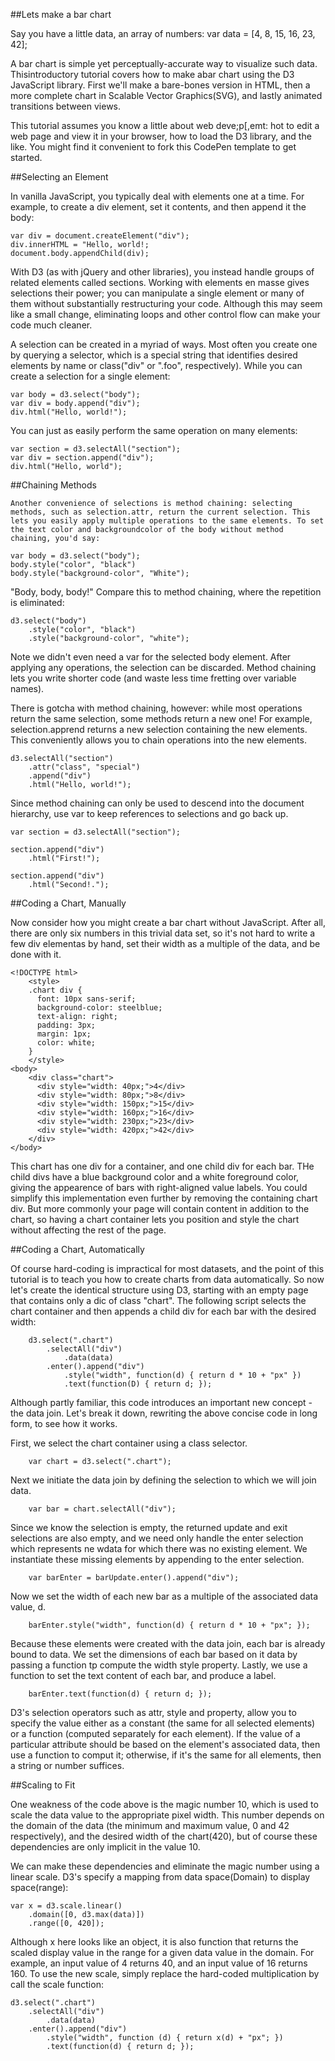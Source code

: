 ##Lets make a bar chart

Say you have a little data, an array of numbers:
	var data = [4, 8, 15, 16, 23, 42];

A bar chart is simple yet perceptually-accurate way to visualize such data. Thisintroductory tutorial covers how to make abar chart using the D3 JavaScript library. First we'll make a bare-bones version in HTML, then a more complete chart in Scalable Vector Graphics(SVG), and lastly animated transitions between views.

This tutorial assumes you know a little about web deve;p[,emt: hot to edit a web page and view it in your browser, how to load the D3 library, and the like. You might find it convenient to fork this CodePen template to get started.

##Selecting an Element

In vanilla JavaScript, you typically deal with elements one at a time. For example, to create a div element, set it contents, and then append it the body:

	var div = document.createElement("div");
	div.innerHTML = "Hello, world!;
	document.body.appendChild(div);

With D3 (as with jQuery and other libraries), you instead handle groups of related elements called sections. Working with elements en masse gives selections their power; you can manipulate a single element or many of them without substantially restructuring your code. Although this may seem like a small change, eliminating loops and other control flow can make your code much cleaner.

A selection can be created in a myriad of ways. Most often you create one by querying a selector, which is a special string that identifies desired elements by name or class("div" or ".foo", respectively). While you can create a selection for a single element:

	var body = d3.select("body");
	var div = body.append("div");
	div.html("Hello, world!");

You can just as easily perform the same operation on many elements:

	var section = d3.selectAll("section");
	var div = section.append("div");
	div.html("Hello, world");

##Chaining Methods

	Another convenience of selections is method chaining: selecting methods, such as selection.attr, return the current selection. This lets you easily apply multiple operations to the same elements. To set the text color and backgroundcolor of the body without method chaining, you'd say:

	var body = d3.select("body");
	body.style("color", "black")
	body.style("background-color", "White");
	

"Body, body, body!" Compare this to method chaining, where the repetition is eliminated:

	d3.select("body")
		.style("color", "black")
		.style("background-color", "white");

Note we didn't even need a var for the selected body element. After applying any operations, the selection can be discarded. Method chaining lets you write shorter code (and waste less time fretting over variable names).

There is gotcha with method chaining, however: while most operations return the same selection, some methods return a new one! For example, selection.apprend returns a new selection containing the new elements. This conveniently allows you to chain operations into the new elements.

	d3.selectAll("section")
		.attr("class", "special")
		.append("div")
		.html("Hello, world!");

Since method chaining can only be used to descend into the document hierarchy, use var to keep references to selections and go back up.

	var section = d3.selectAll("section");

	section.append("div")
		.html("First!");

	section.append("div")
		.html("Second!.");

##Coding a Chart, Manually

Now consider how you might create a bar chart without JavaScript. After all, there are only six numbers in this trivial data set, so it's not hard to write a few div elementas by hand, set their width as a multiple of the data, and be done with it.

	<!DOCTYPE html>
		<style>
		.chart div {
		  font: 10px sans-serif;
		  background-color: steelblue;
		  text-align: right;
		  padding: 3px;
		  margin: 1px;
		  color: white;
		}
		</style>
	<body>
		<div class="chart">
		  <div style="width: 40px;">4</div>
		  <div style="width: 80px;">8</div>
		  <div style="width: 150px;">15</div>
		  <div style="width: 160px;">16</div>
		  <div style="width: 230px;">23</div>
		  <div style="width: 420px;">42</div>
		</div>
	</body>

This chart has one div for a container, and one child div for each bar. THe child divs have a blue background color and a white foreground color, giving the appearence of bars with right-aligned value labels. You could simplify this implementation even further by removing the containing chart div. But more commonly your page will contain content in addition to the chart, so having a chart container lets you position and style the chart without affecting the rest of the page.

##Coding a Chart, Automatically

Of course hard-coding is impractical for most datasets, and the point of this tutorial is to teach you how to create charts from data automatically. So now let's create the identical structure using D3, starting with an empty page that contains only a dic of class "chart". The following script selects the chart container and then appends a child div for each bar with the desired width:

		d3.select(".chart")
			.selectAll("div")
				.data(data)
			.enter().append("div")
				.style("width", function(d) { return d * 10 + "px" })
				.text(function(D) { return d; });

Although partly familiar, this code introduces an important new concept - the data join. Let's break it down, rewriting the above concise code in long form, to see how it works.

First, we select the chart container using a class selector.

		var chart = d3.select(".chart");

Next we initiate the data join by defining the selection to which we will join data.

		var bar = chart.selectAll("div");

Since we know the selection is empty, the returned update and exit selections are also empty, and we need only handle the enter selection which represents ne wdata for which there was no existing element. We instantiate these missing elements by appending to the enter selection.

		var barEnter = barUpdate.enter().append("div");

Now we set the width of each new bar as a multiple of the associated data value, d.

		barEnter.style("width", function(d) { return d * 10 + "px"; });

Because these elements were created with the data join, each bar is already bound to data. We set the dimensions of each bar based on it data by passing a function tp compute the width style property. Lastly, we use a function to set the text content of each bar, and produce a label.

		barEnter.text(function(d) { return d; });

D3's selection operators such as attr, style and property, allow you to specify the value either as a constant (the same for all selected elements) or a function (computed separately for each element). If the value of a particular attribute should be based on the element's associated data, then use a function to comput it; otherwise, if it's the same for all elements, then a string or number suffices.

##Scaling to Fit

One weakness of the code above is the magic number 10, which is used to scale the data value to the appropriate pixel width. This number depends on the domain of the data (the minimum and maximum value, 0 and 42 respectively), and the desired width of the chart(420), but of course these dependencies are only implicit in the value 10.

We can make these dependencies and eliminate the magic number using a linear scale. D3's specify a mapping from data space(Domain) to display space(range):

	var x = d3.scale.linear()
		.domain([0, d3.max(data)])
		.range([0, 420]);

Although x here looks like an object, it is also function that returns the scaled display value in the range for a given data value in the domain. For example, an input value of 4 returns 40, and an input value of 16 returns 160. To use the new scale, simply replace the hard-coded multiplication by call the scale function:

	d3.select(".chart")
		.selectAll("div")
			.data(data)
		.enter().append("div")
			.style("width", function (d) { return x(d) + "px"; })
			.text(function(d) { return d; });




		